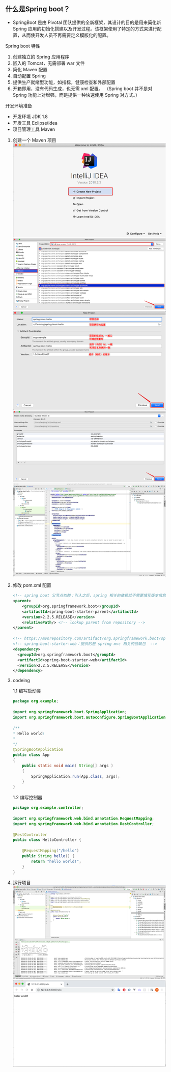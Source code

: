 ## 什么是Spring boot？
* SpringBoot 是由 Pivotal 团队提供的全新框架，其设计的目的是用来简化新 Spring 应用的初始化搭建以及开发过程。该框架使用了特定的方式来进行配置，从而使开发人员不再需要定义模版化的配置。


Spring boot 特性
1. 创建独立的 Spring 应用程序
2. 嵌入的 Tomcat，无需部署 war 文件
3. 简化 Maven 配置
4. 自动配置 Spring
5. 提供生产就绪型功能，如指标，健康检查和外部配置
6. 开箱即用，没有代码生成，也无需 xml 配置。
（Spring boot 并不是对 Spring 功能上对增强，而是提供一种快速使用 Spring 对方式。）


开发环境准备
* 开发环境 JDK 1.8
* 开发工具 Eclipse\idea
* 项目管理工具 Maven 




1. 创建一个 Maven 项目
    ![#](./Snip20200316_10.png)
    ![#](./Snip20200316_11.png)
    ![#](./Snip20200316_19.png)
    ![#](./Snip20200316_18.png)
    ![#](./Snip20200316_21.png)

2. 修改 pom.xml 配置
    
    ```xml
    <!-- spring boot 父节点依赖：引入之后，spring 相关的依赖就不需要填写版本信息， spring boot 会自动选择最合适的版本进行添加 -->
    <parent>
        <groupId>org.springframework.boot</groupId>
        <artifactId>spring-boot-starter-parent</artifactId>
        <version>2.2.5.RELEASE</version>
        <relativePath/> <!-- lookup parent from repository -->
    </parent>

    <!-- https://mvnrepository.com/artifact/org.springframework.boot/spring-boot-starter-web -->
    <!-- spring-boot-starter-web：提供的是 spring mvc 相关的依赖包  -->
    <dependency>
      <groupId>org.springframework.boot</groupId>
      <artifactId>spring-boot-starter-web</artifactId>
      <version>2.2.5.RELEASE</version>
    </dependency>

    ```
3. codeing
    
    1.1 编写启动类
    ```java
    package org.example;

    import org.springframework.boot.SpringApplication;
    import org.springframework.boot.autoconfigure.SpringBootApplication;

    /**
    * Hello world!
    *
    */
    @SpringBootApplication
    public class App 
    {
        public static void main( String[] args )
        {
            SpringApplication.run(App.class, args);
        }
    }

    ```

    1.2 编写控制器

    ```java
    package org.example.controller;

    import org.springframework.web.bind.annotation.RequestMapping;
    import org.springframework.web.bind.annotation.RestController;

    @RestController
    public class HelloController {

        @RequestMapping("/hello")
        public String hello() {
            return "hello world!";
        }
    }

    ```
4. 运行项目
    ![#](./Snip20200316_22.png)
    ![#](./Snip20200316_23.png)